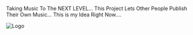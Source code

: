 Taking Music To The NEXT LEVEL... This Project Lets Other People Publish Their Own Music... This is my Idea Right Now....

![Logo](https://lh3.googleusercontent.com/-2iLAUlWVkZk/YNNtvNzLuEI/AAAAAAAAK50/SXRkQ_PkXfUWTMyrFXvtu8kEtkPGlRn7QCLcBGAsYHQ/s512/glo%2B%25281%2529.png)
